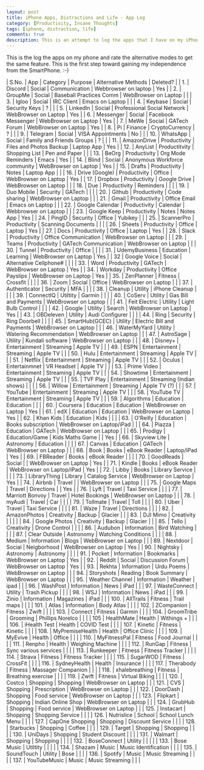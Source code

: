 ```yaml
---
layout: post
title: iPhone Apps, Distractions and Life - App Log
category: [Productivity, Insane Thoughts]
tags: [iphone, distraction, life]
comments: true
description: This is an attempt to log the apps that I have on my iPhone.
---
```


This is the log the apps on my phone and rate the alternative modes to get the same feature. This is the first step toward gaining my independence from the SmartPhone. :-)

| S.No. | App             | Category       | Purpose                       | Alternative Methods       | Deleted? |
| 1.    | Discord         | Social         | Communication                 | Webbrowser on laptop      | Yes      |
| 2.    | GroupMe         | Social         | Baseball Practices Comm       | WebBrowser on Laptop      |          |
| 3.    | Igloo           | Social         | IRC Client                    | Emacs on Laptop           |          |
| 4.    | Keybase         | Social         | Security Keys                 | ?                         |          |
| 5.    | LinkedIn        | Social         | Professional Social Network   | WebBrowser on Laptop      | Yes      |
| 6.    | Messenger       | Social         | Facebook Messenger            | WebBrowser on Laptop      | Yes      |
| 7.    | MeWe            | Social         | GATech Forum                  | WebBrowser on Laptop      | Yes      |
| 8.    | Pi              | Finance        | CryptoCurrency                | ?                         |          |
| 9.    | Telegram        | Social         | VISA Appointments             | No                        |          |
| 10.   | WhatsApp        | Social         | Family and Friends Groups     | ?                         |          |
| 11.   | AmazonDrive     | Productivity   | Files and Photos Backup       | Laptop App                | Yes      |
| 12.   | AnyList         | Productitvity  | Shopping List                 | Pen and Paper             |          |
| 13.   | BeOrg           | Productivity   | Org Mode Reminders            | Emacs                     | Yes      |
| 14.   | Blind           | Social         | Anonymous Workforce community | WebBrowser on Laptop      | Yes      |
| 15.   | Drafts          | Productivity   | Notes                         | Laptop App                |          |
| 16.   | Drive (Google)  | Productivity   | Office                        | WebBrowser on Laptop      | Yes      |
| 17.   | Dropbox         | Productivity   | Google Drive                  | WebBrowser on Laptop      |          |
| 18.   | Due             | Productivity   | Reminders                     |                           |          |
| 19.   | Duo Mobile      | Security       | GATech                        |                           |          |
| 20.   | Github          | Productivity   | Code sharing                  | WebBrowser on Laptop      |          |
| 21.   | Gmail           | Productivity   | Office Email                  | Emacs on Laptop           |          |
| 22.   | Google Calendar | Productivity   | Calendar                      | Webbrowser on Laptop      |          |
| 23.   | Google Keep     | Productivity   | Notes                         | Notes App                 | Yes      |
| 24.   | PingID          | Security       | Office                        | Yubikey                   |          |
| 25.   | ScannerPro      | Productivity   | Scanning Documents            |                           |          |
| 26.   | Sheets          | Productivity   | Office                        | Laptop                    | Yes      |
| 27.   | Docs            | Productivity   | Office                        | Laptop                    | Yes      |
| 28.   | Slack           | Productivity   | Office Communication          | WebBrowser on Laptop      |          |
| 29.   | Teams           | Productivity   | GATech Communication          | WebBrowser on Laptop      |          |
| 30.   | Tunnel          | Productivity   | Office                        |                           |          |
| 31.   | UdemyBusiness   | Education      | Learning                      | WebBrowser on Laptop      | Yes      |
| 32    | Google Voice    | Social         | Alternative Cellphone#        |                           |          |
| 33.   | Word            | Productivity   | GATech                        | WebBrowser on Laptop      | Yes      |
| 34.   | Workday         | Productivity   | Office Payslips               | WebBrowser on Laptop      | Yes      |
| 35.   | ZenPlanner      | Fitness        | Crossfit                      |                           |          |
| 36.   | Zoom            | Social         | Office                        | WebBrowser on Laptop      |          |
| 37.   | Authenticator   | Security       | MFA                           |                           |          |
| 38.   | Cleanup         | Utility        | iPhone Cleanup                |                           |          |
| 39.   | ConnectIQ       | Utiltity       | Garmin                        |                           |          |
| 40.   | CoServ          | Utility        | Gas Bill and Payments         | WebBrowser on Laptop      |          |
| 41.   | Feit Electric   | Utility        | Light Bulb Control            |                           |          |
| 42.   | Google          | Utility        | Search                        | WebBrowser on Laptop      | Yes      |
| 43.   | OBDeleven       | Utility        | Audi Configurer               |                           |          |
| 44.   | Ring            | Security       | Ring Doorbell                 |                           |          |
| 45.   | SmartHub(GCEC)  | Utility        | Electric Bill and Payments    | WebBrowser on Laptop      |          |
| 46.   | WaterMyYard     | Utility        | Watering Recommendation       | WebBrowser on Laptop      |          |
| 47.   | AstroSage       | Utility        | Kundali software              | WebBrowser on Laptop      |          |
| 48.   | Disney+         | Entertainment  | Streaming                     | Apple TV                  |          |
| 49.   | ESPN            | Entertainment  | Streaming                     | Apple TV                  |          |
| 50.   | Hulu            | Entertainment  | Streaming                     | Apple TV                  |          |
| 51.   | Netflix         | Entertainment  | Streaming                     | Apple TV                  |          |
| 52.   | Oculus          | Entertainmnet  | VR Headset                    | Apple TV                  |          |
| 53.   | Prime Video     | Entertainment  | Streaming                     | Apple TV                  |          |
| 54.   | Showtime        | Entertainment  | Streaming                     | Apple TV                  |          |
| 55.   | TVF Play        | Entertainment  | Streaming (Indian shows)      |                           |          |
| 56.   | Willow          | Entertainment  | Streaming                     | Apple TV (?)              |          |
| 57.   | YouTube         | Entertainment  | Streaming                     | Apple TV                  |          |
| 58.   | YouTube TV      | Entertainment  | Streaming                     | Apple TV                  |          |
| 59.   | Algorithms      | Education      | Education                     |                           |          |
| 60.   | Coursera        | Education      | Education                     | WebBrowser on Laptop      | Yes      |
| 61.   | edX             | Education      | Education                     | WebBrowser on Laptop      | Yes      |
| 62.   | Khan Kids       | Education      | Kids                          |                           |          |
| 63.   | O'Reilly        | Education      | Books subscription            | WebBrowser on Laptop/iPad |          |
| 64.   | Piazza          | Education      | GATech                        | WebBrowser on Laptop      |          |
| 65.   | Prodigy         | Education/Game | Kids Maths Game               |                           | Yes      |
| 66.   | Skyview Lite    | Astronomy      | Education                     |                           |          |
| 67.   | Canvas          | Education      | GATech                        | WebBrowser on Laptop      |          |
| 68.   | Book            | Books          | eBook Reader                  | Laptop/iPad               | Yes      |
| 69.   | FBReader        | Books          | eBook Reader                  |                           |          |
| 70.   | GoodReads       | Social         |                               | WebBrowser on Laptop      | Yes      |
| 71.   | Kindle          | Books          | eBook Reader                  | WebBrowser on Laptop/iPad | Yes      |
| 72.   | Libby           | Books          | Library Service               |                           |          |
| 73.   | LibraryThing    | Library        | Catalog Service               | WebBrowser on Laptop      | Yes      |
| 74.   | Airbnb          | Travel         |                               | WebBrowser on Laptop      |          |
| 75.   | Google Maps     | Travel         | Directions                    |                           | Yes      |
| 76.   | Lyft            | Travel         | Taxi Service                  |                           |          |
| 77.   | Marriott Bonvoy | Travel         | Hotel Bookings                | WebBrowser on Laptop      |          |
| 78.   | myAudi          | Travel         | Car                           |                           |          |
| 79.   | Tollmate        | Travel         | Toll                          |                           |          |
| 80.   | Uber            | Travel         | Taxi Service                  |                           |          |
| 81.   | Waze            | Travel         | Directions                    |                           |          |
| 82.   | AmazonPhotos    | Creativity     | Backup                        | Glacier                   |          |
| 83.   | DJI Mimo        | Creativity     |                               |                           |          |
| 84.   | Google Photos   | Creativity     | Backup                        | Glacier                   |          |
| 85.   | Tello           | Creativity     | Drone Control                 |                           |          |
| 86.   | Audubon         | Information    | Bird Watching                 |                           |          |
| 87.   | Clear Outside   | Astronomy      | Watching Conditions           |                           |          |
| 88.   | Medium          | Information    | Blogs                         | WebBrowser on Laptop      |          |
| 89.   | Nextdoor        | Social         | Neigborhood                   | WebBrowser on Laptop      | Yes      |
| 90.   | Nightsky        | Astronomy      | Astronomy                     |                           |          |
| 91.   | Pocket          | Information    | Bookmarks                     | WebBrowser on Laptop      | Yes      |
| 92.   | Reddit          | Social         | Discussion Forum              | WebBrowser on Laptop      | Yes      |
| 93.   | Rekhta          | Information    | Urdu Poems                    | WebBrowser on Laptop      |          |
| 94.   | Storyshots      | Reading        | Book Summary                  | WebBrowser on Laptop      |          |
| 95.   | Weather Channel | Information    | Weather                       | ipad                      |          |
| 96.   | WashPost        | Information    | News                          | iPad                      |          |
| 97.   | WasteConnect    | Utility        | Trash Pickup                  |                           |          |
| 98.   | WSJ             | Information    | News                          | iPad                      |          |
| 99.   | Zinio           | Information    | Magazines                     | iPad                      |          |
| 100.  | AllTrails       | Fitness        | Trail maps                    |                           |          |
| 101.  | Atlas           | Information    | Body Atlas                    |                           |          |
| 102.  | ZCompanion      | Fitness        | Zwift                         |                           |          |
| 103.  | Connect         | Fitness        | Garmin                        |                           |          |
| 104.  | GroomTribe      | Grooming       | Phillips Norelco              |                           |          |
| 105   | HealthMate      | Health         | Withings +                    |                           |          |
| 106.  | iHealth Test    | Health         | COVID Test                    |                           |          |
| 107.  | Kinetic         | Fitness        | Kinetic                       |                           |          |
| 108.  | MyPremiseHealth | Health         | Office Clinic                 |                           |          |
| 109.  | MyEvive         | Health         | Office                        |                           |          |
| 110.  | MyFitnessPal    | Fitness        | Food Journal                  |                           |          |
| 111.  | Renpho          | Health         | Weighing Machine              |                           |          |
| 112.  | RunGap          | Fitness        | Sync various services         |                           |          |
| 113.  | Runkeeper       | Fitness        | Fitness Tracker               |                           |          |
| 114.  | Strava          | Fitness        | Fitness Tracker               |                           |          |
| 115.  | SugarWOD        | Fitness        | CrossFit                      |                           |          |
| 116.  | SydneyHealth    | Health         | Insurance                     |                           |          |
| 117.  | Therabody       | Fitness        | Massager Companion            |                           |          |
| 118.  | xhalebreathing  | Fitness        | Breathing exercise            |                           |          |
| 119.  | Zwift           | Fitness        | Virtual Biking                |                           |          |
| 120.  | Costco          | Shopping       | Shopping                      | WebBrowser on Laptop      |          |
| 121.  | CVS             | Shopping       | Prescription                  | WebBrowser on Laptop      |          |
| 122.  | DoorDash        | Shopping       | Food service                  | WebBrowser on Laptop      |          |
| 123.  | Flipkart        | Shopping       | Indian Online Shop            | WebBrowser on Laptop      |          |
| 124.  | GrubHub         | Shopping       | Food service                  | WebBrowser on Laptop      |          |
| 125.  | Instacart       | Shopping       | Shopping Service              |                           |          |
| 126.  | Nutrislice      | School         | School Lunch Menu             |                           |          |
| 127.  | CapOne Shopping | Shopping       | Discount Service              |                           |          |
| 128.  | Starbucks       | Shopping       | Coffee                        |                           |          |
| 129.  | Target          | Shopping       | Shopping                      |                           |          |
| 130.  | UniDays         | Shopping       | Student Discount              |                           |          |
| 131.  | Walmart         | Shopping       | Shopping                      |                           |          |
| 132.  | BoseConnect     | Utility        |                               |                           |          |
| 133.  | Bose Music      | Utiltity       |                               |                           |          |
| 134.  | Shazam          | Music          | Music Identification          |                           |          |
| 135.  | SoundTouch      | Utility        | Bose                          |                           |          |
| 136.  | Spotify         | Music          | Music Streaming               |                           |          |
| 137.  | YouTubeMusic    | Music          | Music Streaming               |                           |          |
